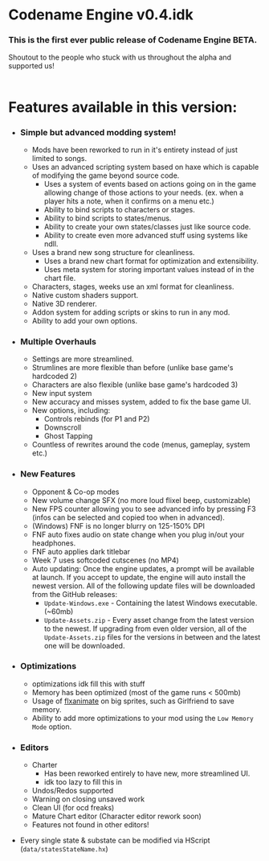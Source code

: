 # Codename Engine v0.4.idk

### This is the first ever public release of Codename Engine **BETA**.
Shoutout to the people who stuck with us throughout the alpha and supported us! \
<br />

# Features available in this version:
- ### Simple but advanced modding system!
	- Mods have been reworked to run in it's entirety instead of just limited to songs.
	- Uses an advanced scripting system based on haxe which is capable of modifying the game beyond source code.
		- Uses a system of events based on actions going on in the game allowing change of those actions to your needs. (ex. when a player hits a note, when it confirms on a menu etc.)
		- Ability to bind scripts to characters or stages.
		- Ability to bind scripts to states/menus.
		- Ability to create your own states/classes just like source code.
		- Ability to create even more advanced stuff using systems like ndll.
	- Uses a brand new song structure for cleanliness.
		- Uses a brand new chart format for optimization and extensibility.
		- Uses meta system for storing important values instead of in the chart file.
	- Characters, stages, weeks use an xml format for cleanliness.
	- Native custom shaders support.
	- Native 3D renderer.
	- Addon system for adding scripts or skins to run in any mod.
	- Ability to add your own options.
- ### Multiple Overhauls
	- Settings are more streamlined.
	- Strumlines are more flexible than before (unlike base game's hardcoded 2)
	- Characters are also flexible (unlike base game's hardcoded 3)
	- New input system
	- New accuracy and misses system, added to fix the base game UI.
	- New options, including:
	    - Controls rebinds (for P1 and P2)
	    - Downscroll
	    - Ghost Tapping
	- Countless of rewrites around the code (menus, gameplay, system etc.)
- ### New Features
	- Opponent & Co-op modes
	- New volume change SFX (no more loud flixel beep, customizable)
	- New FPS counter allowing you to see advanced info by pressing F3 (infos can be selected and copied too when in advanced).
	- (Windows) FNF is no longer blurry on 125-150% DPI
    - FNF auto fixes audio on state change when you plug in/out your headphones.
    - FNF auto applies dark titlebar
	- Week 7 uses softcoded cutscenes (no MP4)
	- Auto updating: Once the engine updates, a prompt will be available at launch. If you accept to update, the engine will auto install the newest version. All of the following update files will be downloaded from the GitHub releases:
    	- `Update-Windows.exe` - Containing the latest Windows executable. (~60mb)
    	- `Update-Assets.zip` - Every asset change from the latest version to the 	newest. If upgrading from even older version, all of the `Update-Assets.zip` 	files for the versions in between and the latest one will be downloaded.
- ### Optimizations
	- optimizations idk fill this with stuff
	- Memory has been optimized (most of the game runs < 500mb)
    - Usage of [flxanimate](https://github.com/Dot-Stuff/flxanimate) on big sprites, such as Girlfriend to save memory.
    - Ability to add more optimizations to your mod using the `Low Memory Mode` option.

- ### Editors
	- Charter
		- Has been reworked entirely to have new, more streamlined UI.
		- idk too lazy to fill this in
	- Undos/Redos supported 
	- Warning on closing unsaved work
	- Clean UI (for ocd freaks)
	- Mature Chart editor (Character editor rework soon)
	- Features not found in other editors!
- Every single state & substate can be modified via HScript (`data/statesStateName.hx`)